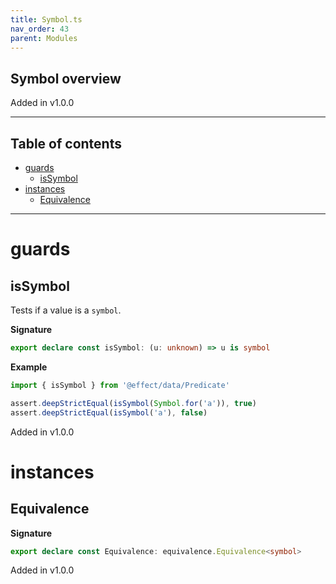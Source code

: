 ```yaml
---
title: Symbol.ts
nav_order: 43
parent: Modules
---
```


## Symbol overview

Added in v1.0.0

---

<h2 class="text-delta">Table of contents</h2>

- [guards](#guards)
  - [isSymbol](#issymbol)
- [instances](#instances)
  - [Equivalence](#equivalence)

---

# guards

## isSymbol

Tests if a value is a `symbol`.

**Signature**

```ts
export declare const isSymbol: (u: unknown) => u is symbol
```

**Example**

```ts
import { isSymbol } from '@effect/data/Predicate'

assert.deepStrictEqual(isSymbol(Symbol.for('a')), true)
assert.deepStrictEqual(isSymbol('a'), false)
```

Added in v1.0.0

# instances

## Equivalence

**Signature**

```ts
export declare const Equivalence: equivalence.Equivalence<symbol>
```

Added in v1.0.0
